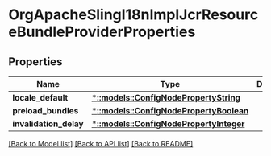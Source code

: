 # OrgApacheSlingI18nImplJcrResourceBundleProviderProperties

## Properties
Name | Type | Description | Notes
------------ | ------------- | ------------- | -------------
**locale_default** | [***::models::ConfigNodePropertyString**](configNodePropertyString.md) |  | [optional] 
**preload_bundles** | [***::models::ConfigNodePropertyBoolean**](configNodePropertyBoolean.md) |  | [optional] 
**invalidation_delay** | [***::models::ConfigNodePropertyInteger**](configNodePropertyInteger.md) |  | [optional] 

[[Back to Model list]](../README.md#documentation-for-models) [[Back to API list]](../README.md#documentation-for-api-endpoints) [[Back to README]](../README.md)


